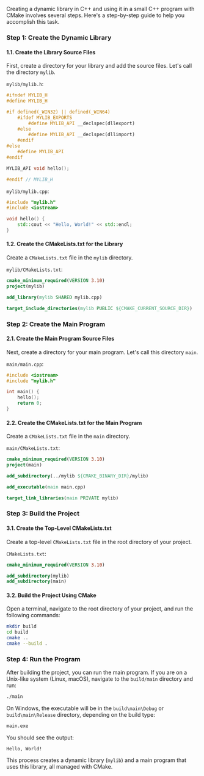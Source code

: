 Creating a dynamic library in C++ and using it in a small C++ program with CMake involves several steps. Here's a step-by-step guide to help you accomplish this task.

### Step 1: Create the Dynamic Library

#### 1.1. Create the Library Source Files

First, create a directory for your library and add the source files. Let's call the directory `mylib`.

`mylib/mylib.h`:

```cpp
#ifndef MYLIB_H
#define MYLIB_H

#if defined(_WIN32) || defined(_WIN64)
    #ifdef MYLIB_EXPORTS
        #define MYLIB_API __declspec(dllexport)
    #else
        #define MYLIB_API __declspec(dllimport)
    #endif
#else
    #define MYLIB_API
#endif

MYLIB_API void hello();

#endif // MYLIB_H
```

`mylib/mylib.cpp`:

```cpp
#include "mylib.h"
#include <iostream>

void hello() {
    std::cout << "Hello, World!" << std::endl;
}
```

#### 1.2. Create the CMakeLists.txt for the Library

Create a `CMakeLists.txt` file in the `mylib` directory.

`mylib/CMakeLists.txt`:

```cmake
cmake_minimum_required(VERSION 3.10)
project(mylib)

add_library(mylib SHARED mylib.cpp)

target_include_directories(mylib PUBLIC ${CMAKE_CURRENT_SOURCE_DIR})
```

### Step 2: Create the Main Program

#### 2.1. Create the Main Program Source Files

Next, create a directory for your main program. Let's call this directory `main`.

`main/main.cpp`:

```cpp
#include <iostream>
#include "mylib.h"

int main() {
    hello();
    return 0;
}
```

#### 2.2. Create the CMakeLists.txt for the Main Program

Create a `CMakeLists.txt` file in the `main` directory.

`main/CMakeLists.txt`:

```cmake
cmake_minimum_required(VERSION 3.10)
project(main)

add_subdirectory(../mylib ${CMAKE_BINARY_DIR}/mylib)

add_executable(main main.cpp)

target_link_libraries(main PRIVATE mylib)
```

### Step 3: Build the Project

#### 3.1. Create the Top-Level CMakeLists.txt

Create a top-level `CMakeLists.txt` file in the root directory of your project.

`CMakeLists.txt`:

```cmake
cmake_minimum_required(VERSION 3.10)

add_subdirectory(mylib)
add_subdirectory(main)
```

#### 3.2. Build the Project Using CMake

Open a terminal, navigate to the root directory of your project, and run the following commands:

```sh
mkdir build
cd build
cmake ..
cmake --build .
```

### Step 4: Run the Program

After building the project, you can run the main program. If you are on a Unix-like system (Linux, macOS), navigate to the `build/main` directory and run:

```sh
./main
```

On Windows, the executable will be in the `build\main\Debug` or `build\main\Release` directory, depending on the build type:

```sh
main.exe
```

You should see the output:

```
Hello, World!
```

This process creates a dynamic library (`mylib`) and a main program that uses this library, all managed with CMake.
